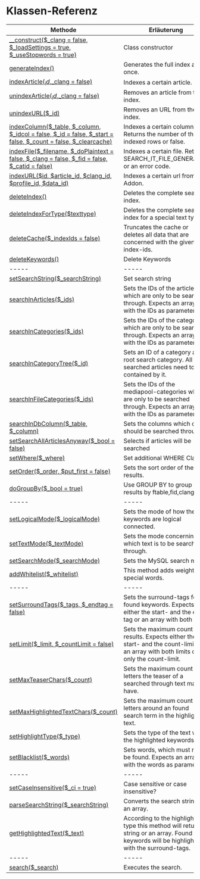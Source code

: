 # Klassen-Referenz

Methode | Erläuterung
-----|-----
[__construct($_clang = false, $_loadSettings = true, $_useStopwords = true)](https://github.com/friendsofredaxo/search_it/blob/Doku/lib/search_it.php#L72) | Class constructor
[generateIndex()](https://github.com/friendsofredaxo/search_it/blob/Doku/lib/search_it.php#L364) | Generates the full index at once.
[indexArticle($_id,$_clang = false)](https://github.com/friendsofredaxo/search_it/blob/Doku/lib/search_it.php#L422) | Indexes a certain article.
[unindexArticle($_id,$_clang = false)](https://github.com/friendsofredaxo/search_it/blob/Doku/lib/search_it.php#L544) | Removes an article from the index.
[unindexURL($_id)](https://github.com/friendsofredaxo/search_it/blob/Doku/lib/search_it.php#L576) | Removes an URL from the index.
[indexColumn($_table, $_column, $_idcol = false, $_id = false, $_start = false, $_count = false, $_clearcache)](https://github.com/friendsofredaxo/search_it/blob/Doku/lib/search_it.php#L569) | Indexes a certain column. Returns the number of the indexed rows or false.
[indexFile($_filename, $_doPlaintext = false, $_clang = false, $_fid = false, $_catid = false)](https://github.com/friendsofredaxo/search_it/blob/Doku/lib/search_it.php#L734) | Indexes a certain file. Returns SEARCH_IT_FILE_GENERATED or an error code.
[indexURL($id, $article_id, $clang_id, $profile_id, $data_id)](https://github.com/friendsofredaxo/search_it/blob/Doku/lib/search_it.php#L384) | Indexes a certain url from URL Addon.
[deleteIndex()](https://github.com/friendsofredaxo/search_it/blob/Doku/lib/search_it.php#L960) | Deletes the complete search index.
[deleteIndexForType($texttype)](https://github.com/friendsofredaxo/search_it/blob/Doku/lib/search_it.php#L1032) | Deletes the complete search index for a special text type.
[deleteCache($_indexIds = false)](https://github.com/friendsofredaxo/search_it/blob/Doku/lib/search_it.php#L1691) | Truncates the cache or deletes all data that are concerned with the given index-ids.
[deleteKeywords()](https://github.com/friendsofredaxo/search_it/blob/Doku/lib/search_it.php#L1772) | Delete Keywords
-----|-----
[setSearchString($_searchString)](https://github.com/friendsofredaxo/search_it/blob/Doku/lib/search_it.php#L860) | Set search string
[searchInArticles($_ids)](https://github.com/friendsofredaxo/search_it/blob/Doku/lib/search_it.php#L1041) | Sets the IDs of the articles which are only to be searched through. Expects an array with the IDs as parameters.
[searchInCategories($_ids)](https://github.com/friendsofredaxo/search_it/blob/Doku/lib/search_it.php#L1051) | Sets the IDs of the categories which are only to be searched through. Expects an array with the IDs as parameters.
[searchInCategoryTree($_id)](https://github.com/friendsofredaxo/search_it/blob/Doku/lib/search_it.php#L1051) | Sets an ID of a category as root search category. All searched articles need to be contained by it.
[searchInFileCategories($_ids)](https://github.com/friendsofredaxo/search_it/blob/Doku/lib/search_it.php#L1061) | Sets the IDs of the mediapool-categories which are only to be searched through. Expects an array with the IDs as parameters.
[searchInDbColumn($_table, $_column)](https://github.com/friendsofredaxo/search_it/blob/Doku/lib/search_it.php#L1072) | Sets the columns which only should be searched through.
[setSearchAllArticlesAnyway($_bool = false)](https://github.com/friendsofredaxo/search_it/blob/Doku/lib/search_it.php#L238) | Selects if articles will be searched
[setWhere($_where)](https://github.com/friendsofredaxo/search_it/blob/Doku/lib/search_it.php#L1091) | Set additional WHERE Clause
[setOrder($_order, $put_first = false)](https://github.com/friendsofredaxo/search_it/blob/Doku/lib/search_it.php#L1346) | Sets the sort order of the results.
[doGroupBy($_bool = true)](https://github.com/friendsofredaxo/search_it/blob/Doku/lib/search_it.php#L243) | Use GROUP BY to group results by ftable,fid,clang
-----|-----
[setLogicalMode($_logicalMode)](https://github.com/friendsofredaxo/search_it/blob/Doku/lib/search_it.php#L1107) | Sets the mode of how the keywords are logical connected.
[setTextMode($_textMode)](https://github.com/friendsofredaxo/search_it/blob/Doku/lib/search_it.php#L1143) | Sets the mode concerning which text is to be searched through.
[setSearchMode($_searchMode)](https://github.com/friendsofredaxo/search_it/blob/Doku/lib/search_it.php#L1184) | Sets the MySQL search mode.
[addWhitelist($_whitelist)](https://github.com/friendsofredaxo/search_it/blob/Doku/lib/search_it.php#L1334) | This method adds weight to special words.
-----|-----
[setSurroundTags($_tags, $_endtag = false)](https://github.com/friendsofredaxo/search_it/blob/Doku/lib/search_it.php#L975) | Sets the surround-tags for found keywords. Expects either the start- and the end-tag or an array with both tags.
[setLimit($_limit, $_countLimit = false)](https://github.com/friendsofredaxo/search_it/blob/Doku/lib/search_it.php#L997) | Sets the maximum count of results. Expects either the start- and the count-limit or an array with both limits or only the count-limit.
[setMaxTeaserChars($_count)](https://github.com/friendsofredaxo/search_it/blob/Doku/lib/search_it.php#L348) | Sets the maximum count of letters the teaser of a searched through text may have.
[setMaxHighlightedTextChars($_count)](https://github.com/friendsofredaxo/search_it/blob/Doku/lib/search_it.php#L358) | Sets the maximum count of letters around an found search term in the highlighted text.
[setHighlightType($_type)](https://github.com/friendsofredaxo/search_it/blob/Doku/lib/search_it.php#L1246) | Sets the type of the text with the highlighted keywords.
[setBlacklist($_words)](https://github.com/friendsofredaxo/search_it/blob/Doku/lib/search_it.php#L1014) | Sets words, which must not be found. Expects an array with the words as parameters.
-----|-----
[setCaseInsensitive($_ci = true)](https://github.com/friendsofredaxo/search_it/blob/Doku/lib/search_it.php#L1350) | Case sensitive or case insensitive?
[parseSearchString($_searchString)](https://github.com/friendsofredaxo/search_it/blob/Doku/lib/search_it.php#L1276) | Converts the search string to an array.
[getHighlightedText($_text)](https://github.com/friendsofredaxo/search_it/blob/Doku/lib/search_it.php#L1419) | According to the highlight-type this method will return a string or an array. Found keywords will be highlighted with the surround-tags.
-----|-----
[search($_search)](https://github.com/friendsofredaxo/search_it/blob/Doku/lib/search_it.php#L1785) | Executes the search.
